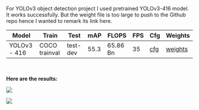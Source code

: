 For YOLOv3 object detection project I used pretrained YOLOv3-416 model. It works successfully.  But the weight file is too large to push to the Github repo hence I wanted to remark its link here.

|  Model |   Train|  Test  | mAP  | FLOPS |  FPS |  Cfg |Weights|
| ------------ | ------------ | ------------ | ------------ | ------------ | ------------ | ------------ |------------- |
|  YOLOv3 - 416 | COCO trainval  |  test-dev |  55.3 | 65.86 Bn  |   35|  [cfg](http://github.com/pjreddie/darknet/blob/master/cfg/yolov3.cfg "cfg") |[weights](http://pjreddie.com/darknet/yolo/ "weights->YOLOv3-416")|

</br>

**Here are the results:**
</br>

![](https://snipboard.io/chgCus.jpg)
</br>

![](https://snipboard.io/OMkbgZ.jpg)
